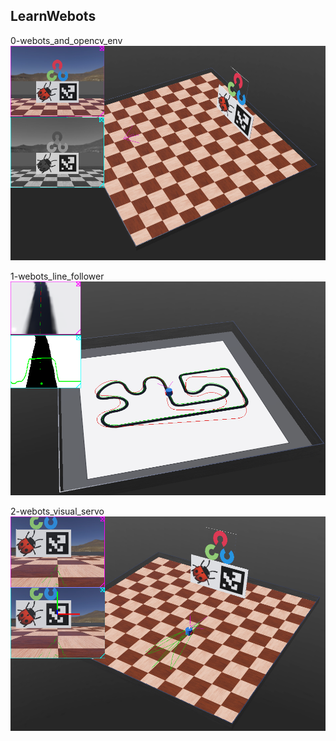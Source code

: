 ## LearnWebots

0-webots_and_opencv_env
![0-webots_and_opencv_env](/images/0-webots_and_opencv_env.png)

1-webots_line_follower
![1-webots_line_follower](/images/1-webots_line_follower.png)

2-webots_visual_servo
![2-webots_visual_servo](/images/2-webots_visual_servo.png)
